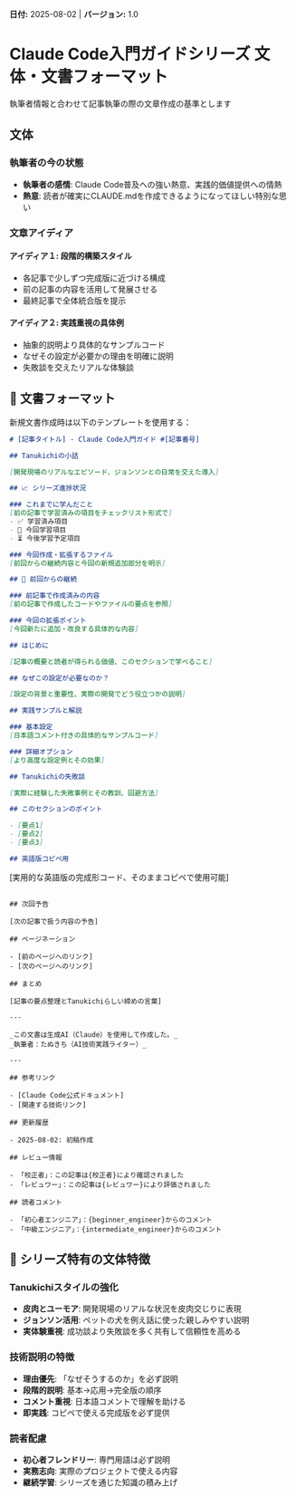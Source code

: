 **日付:** 2025-08-02 | **バージョン:** 1.0

# Claude Code入門ガイドシリーズ 文体・文書フォーマット

執筆者情報と合わせて記事執筆の際の文章作成の基準とします

## 文体

### 執筆者の今の状態
- **執筆者の感情**: Claude Code普及への強い熱意、実践的価値提供への情熱
- **熱意**: 読者が確実にCLAUDE.mdを作成できるようになってほしい特別な思い

### 文章アイディア

#### アイディア１: 段階的構築スタイル
- 各記事で少しずつ完成版に近づける構成
- 前の記事の内容を活用して発展させる
- 最終記事で全体統合版を提示

#### アイディア２: 実践重視の具体例
- 抽象的説明より具体的なサンプルコード
- なぜその設定が必要かの理由を明確に説明
- 失敗談を交えたリアルな体験談

## 📄 文書フォーマット

新規文書作成時は以下のテンプレートを使用する：

```markdown
# [記事タイトル] - Claude Code入門ガイド #[記事番号]

## Tanukichiの小話

[開発現場のリアルなエピソード、ジョンソンとの日常を交えた導入]

## 📈 シリーズ進捗状況

### これまでに学んだこと
[前の記事で学習済みの項目をチェックリスト形式で]
- ✅ 学習済み項目
- 🎯 今回学習項目  
- ⏳ 今後学習予定項目

### 今回作成・拡張するファイル
[前回からの継続内容と今回の新規追加部分を明示]

## 🔄 前回からの継続

### 前記事で作成済みの内容
[前の記事で作成したコードやファイルの要点を参照]

### 今回の拡張ポイント  
[今回新たに追加・改良する具体的な内容]

## はじめに

[記事の概要と読者が得られる価値、このセクションで学べること]

## なぜこの設定が必要なのか？

[設定の背景と重要性、実際の開発でどう役立つかの説明]

## 実践サンプルと解説

### 基本設定
[日本語コメント付きの具体的なサンプルコード]

### 詳細オプション
[より高度な設定例とその効果]

## Tanukichiの失敗談

[実際に経験した失敗事例とその教訓、回避方法]

## このセクションのポイント

- [要点1]
- [要点2]  
- [要点3]

## 英語版コピペ用

```
[実用的な英語版の完成形コード、そのままコピペで使用可能]
```

## 次回予告

[次の記事で扱う内容の予告]

## ページネーション

- [前のページへのリンク]
- [次のページへのリンク]

## まとめ

[記事の要点整理とTanukichiらしい締めの言葉]

---

_この文書は生成AI（Claude）を使用して作成した。_  
_執筆者：たぬきち（AI技術実践ライター）_

---

## 参考リンク

- [Claude Code公式ドキュメント]
- [関連する技術リンク]

## 更新履歴

- 2025-08-02: 初稿作成

## レビュー情報

- 「校正者」：この記事は{校正者}により確認されました
- 「レビュワー」：この記事は{レビュワー}により評価されました

## 読者コメント

- 「初心者エンジニア」：{beginner_engineer}からのコメント
- 「中級エンジニア」：{intermediate_engineer}からのコメント
```

## 📝 シリーズ特有の文体特徴

### Tanukichiスタイルの強化
- **皮肉とユーモア**: 開発現場のリアルな状況を皮肉交じりに表現
- **ジョンソン活用**: ペットの犬を例え話に使った親しみやすい説明
- **実体験重視**: 成功談より失敗談を多く共有して信頼性を高める

### 技術説明の特徴
- **理由優先**: 「なぜそうするのか」を必ず説明
- **段階的説明**: 基本→応用→完全版の順序
- **コメント重視**: 日本語コメントで理解を助ける
- **即実践**: コピペで使える完成版を必ず提供

### 読者配慮
- **初心者フレンドリー**: 専門用語は必ず説明
- **実務志向**: 実際のプロジェクトで使える内容
- **継続学習**: シリーズを通じた知識の積み上げ